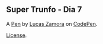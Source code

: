 Super Trunfo - Dia 7
--------------------


A [Pen](https://codepen.io/lucas-zamora/pen/MWJbKLx) by [Lucas Zamora](https://codepen.io/lucas-zamora) on [CodePen](https://codepen.io).

[License](https://codepen.io/lucas-zamora/pen/MWJbKLx/license).